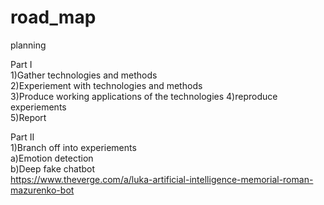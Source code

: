 # road_map
planning

Part I  
1)Gather technologies and methods   
2)Experiement with technologies and methods  
3)Produce working applications of the technologies 
4)reproduce experiements  
5)Report  
  
Part II  
1)Branch off into experiements  
  a)Emotion detection  
  b)Deep fake chatbot  
    https://www.theverge.com/a/luka-artificial-intelligence-memorial-roman-mazurenko-bot
